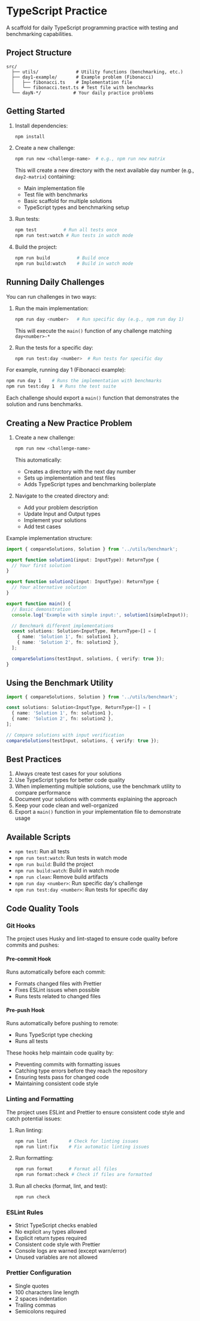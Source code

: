 # TypeScript Practice

A scaffold for daily TypeScript programming practice with testing and benchmarking capabilities.

## Project Structure

```
src/
  ├── utils/              # Utility functions (benchmarking, etc.)
  ├── day1-example/       # Example problem (Fibonacci)
  │   ├── fibonacci.ts    # Implementation file
  │   └── fibonacci.test.ts # Test file with benchmarks
  └── dayN-*/            # Your daily practice problems
```

## Getting Started

1. Install dependencies:

   ```bash
   npm install
   ```

2. Create a new challenge:

   ```bash
   npm run new <challenge-name>  # e.g., npm run new matrix
   ```

   This will create a new directory with the next available day number (e.g., `day2-matrix`) containing:

   - Main implementation file
   - Test file with benchmarks
   - Basic scaffold for multiple solutions
   - TypeScript types and benchmarking setup

3. Run tests:

   ```bash
   npm test          # Run all tests once
   npm run test:watch # Run tests in watch mode
   ```

4. Build the project:
   ```bash
   npm run build          # Build once
   npm run build:watch    # Build in watch mode
   ```

## Running Daily Challenges

You can run challenges in two ways:

1. Run the main implementation:

   ```bash
   npm run day <number>   # Run specific day (e.g., npm run day 1)
   ```

   This will execute the `main()` function of any challenge matching `day<number>-*`

2. Run the tests for a specific day:
   ```bash
   npm run test:day <number>  # Run tests for specific day
   ```

For example, running day 1 (Fibonacci example):

```bash
npm run day 1    # Runs the implementation with benchmarks
npm run test:day 1  # Runs the test suite
```

Each challenge should export a `main()` function that demonstrates the solution and runs benchmarks.

## Creating a New Practice Problem

1. Create a new challenge:

   ```bash
   npm run new <challenge-name>
   ```

   This automatically:

   - Creates a directory with the next day number
   - Sets up implementation and test files
   - Adds TypeScript types and benchmarking boilerplate

2. Navigate to the created directory and:
   - Add your problem description
   - Update Input and Output types
   - Implement your solutions
   - Add test cases

Example implementation structure:

```typescript
import { compareSolutions, Solution } from '../utils/benchmark';

export function solution1(input: InputType): ReturnType {
  // Your first solution
}

export function solution2(input: InputType): ReturnType {
  // Your alternative solution
}

export function main() {
  // Basic demonstration
  console.log('Example with simple input:', solution1(simpleInput));

  // Benchmark different implementations
  const solutions: Solution<InputType, ReturnType>[] = [
    { name: 'Solution 1', fn: solution1 },
    { name: 'Solution 2', fn: solution2 },
  ];

  compareSolutions(testInput, solutions, { verify: true });
}
```

## Using the Benchmark Utility

```typescript
import { compareSolutions, Solution } from '../utils/benchmark';

const solutions: Solution<InputType, ReturnType>[] = [
  { name: 'Solution 1', fn: solution1 },
  { name: 'Solution 2', fn: solution2 },
];

// Compare solutions with input verification
compareSolutions(testInput, solutions, { verify: true });
```

## Best Practices

1. Always create test cases for your solutions
2. Use TypeScript types for better code quality
3. When implementing multiple solutions, use the benchmark utility to compare performance
4. Document your solutions with comments explaining the approach
5. Keep your code clean and well-organized
6. Export a `main()` function in your implementation file to demonstrate usage

## Available Scripts

- `npm test`: Run all tests
- `npm run test:watch`: Run tests in watch mode
- `npm run build`: Build the project
- `npm run build:watch`: Build in watch mode
- `npm run clean`: Remove build artifacts
- `npm run day <number>`: Run specific day's challenge
- `npm run test:day <number>`: Run tests for specific day

## Code Quality Tools

### Git Hooks

The project uses Husky and lint-staged to ensure code quality before commits and pushes:

#### Pre-commit Hook

Runs automatically before each commit:

- Formats changed files with Prettier
- Fixes ESLint issues when possible
- Runs tests related to changed files

#### Pre-push Hook

Runs automatically before pushing to remote:

- Runs TypeScript type checking
- Runs all tests

These hooks help maintain code quality by:

- Preventing commits with formatting issues
- Catching type errors before they reach the repository
- Ensuring tests pass for changed code
- Maintaining consistent code style

### Linting and Formatting

The project uses ESLint and Prettier to ensure consistent code style and catch potential issues:

1. Run linting:

   ```bash
   npm run lint        # Check for linting issues
   npm run lint:fix    # Fix automatic linting issues
   ```

2. Run formatting:

   ```bash
   npm run format      # Format all files
   npm run format:check # Check if files are formatted
   ```

3. Run all checks (format, lint, and test):
   ```bash
   npm run check
   ```

### ESLint Rules

- Strict TypeScript checks enabled
- No explicit `any` types allowed
- Explicit return types required
- Consistent code style with Prettier
- Console logs are warned (except warn/error)
- Unused variables are not allowed

### Prettier Configuration

- Single quotes
- 100 characters line length
- 2 spaces indentation
- Trailing commas
- Semicolons required

